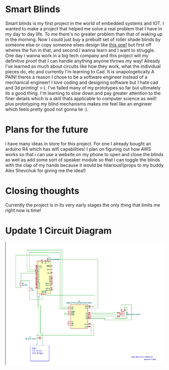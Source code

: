 # Smart Blinds
 
Smart blinds is my first project in the world of embedded systems and IOT. I wanted to make a project that helped me solve a real problem that I have in my day to day life. To me there's no greater problem than that of waking up in the morning. Now I could just buy a prebuilt set of roller shade blinds by someone else or copy someone elses design like [this one!](https://projecthub.arduino.cc/twinsen01/automatic-window-roller-blinds-854188) but first off wheres the fun in that, and second I wanna learn and I want to struggle. One day i wanna work in  a big tech company and this project will my definitive proof that I can handle anything anyone throws my way! Already I've learned so much about circuits like how they work, what the individual pieces do, etc and currently I'm learning to Cad. It is unapologetically A PAIN! theres a reason I chose to be a software engineer instead of a mechanical engineer! I love coding and designing software but I hate cad and 3d printing! >:(. I've failed many of my prototypes so far but ultimately its a good thing. I'm learning to slow down and pay greater attention to the finer details which is a skill thats applicable to computer science as well! plus prototyping my blind mechanisms makes me feel like an engineer which feels pretty good not gonna lie :).

# Plans for the future

i have many ideas in store for this project. For one I already bought an arduino R4 which has wifi capabilities! I plan on figuring out how AWS works so that i can use a website on my phone to open and close the blinds as well as add some sort of speaker module so that i can toggle the blinds with the clap of my hands because it would be hilarious!(props to my buddy Alex Shevchuk for giving me the idea!) 

# Closing thoughts
 Currently the project is in its very early stages the only thing that limits me right now is time! 

 # Update 1 Circuit Diagram
 ![](CircuitDiagram.png)
